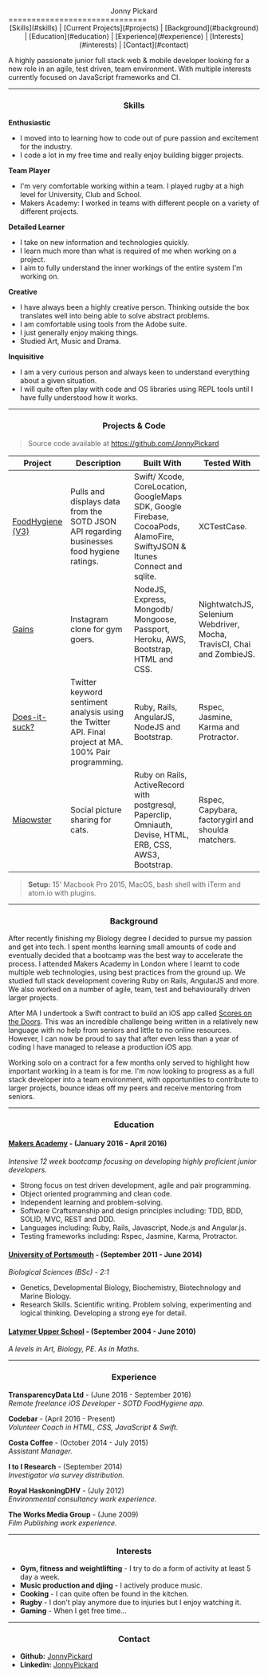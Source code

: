 <center>Jonny Pickard</center>
==============================

<center>[Skills](#skills) | [Current Projects](#projects) |  [Background](#background) | [Education](#education) | [Experience](#experience) | [Interests](#interests) | [Contact](#contact)</center>  

A highly passionate junior full stack web & mobile developer looking for a new role in an agile, test driven, team environment. With multiple interests currently focused on JavaScript frameworks and CI.

***

### <center><a name="skills">Skills</a></center>

**Enthusiastic**
- I moved into to learning how to code out of pure passion and excitement for the industry.
- I code a lot in my free time and really enjoy building bigger projects.

**Team Player**
- I'm very comfortable working within a team. I played rugby at a high level for University, Club and School.  
- Makers Academy: I worked in teams with different people on a variety of different projects.

**Detailed Learner**
- I take on new information and technologies quickly.
- I learn much more than what is required of me when working on a project.
- I aim to fully understand the inner workings of the entire system I'm working on.

**Creative**
- I have always been a highly creative person. Thinking outside the box translates well into being able to solve abstract problems.  
- I am comfortable using tools from the Adobe suite.
- I just generally enjoy making things.
- Studied Art, Music and Drama.

**Inquisitive**
- I am a very curious person and always keen to understand everything about a given situation.
- I will quite often play with code and OS libraries using REPL tools until I have fully understood how it works.  

***

### <center><a name="projects">Projects & Code</a></center>

> Source code available at https://github.com/JonnyPickard

| Project | Description | Built With   | Tested With |
|---------|-------------|--------------|-------------|
|[FoodHygiene (V3)][1]| Pulls and displays data from the SOTD JSON API regarding businesses food hygiene ratings.| Swift/ Xcode, CoreLocation, GoogleMaps SDK, Google Firebase, CocoaPods, AlamoFire, SwiftyJSON & Itunes Connect and sqlite.| XCTestCase.|
|[Gains][2]| Instagram clone for gym goers. | NodeJS, Express, Mongodb/ Mongoose, Passport, Heroku, AWS, Bootstrap, HTML and CSS. |NightwatchJS, Selenium Webdriver, Mocha, TravisCI, Chai and ZombieJS.|
|[Does-it-suck?][3]|  Twitter keyword sentiment analysis using the Twitter API. Final project at MA. 100% Pair programming. | Ruby, Rails, AngularJS, NodeJS and Bootstrap.| Rspec, Jasmine, Karma and Protractor.|
|[Miaowster][4]| Social picture sharing for cats.| Ruby on Rails, ActiveRecord with postgresql, Paperclip, Omniauth, Devise, HTML, ERB, CSS, AWS3, Bootstrap. | Rspec, Capybara, factorygirl and shoulda matchers. |

> <strong>Setup:</strong> 15' Macbook Pro 2015, MacOS, bash shell with iTerm and atom.io with plugins.

***

### <center><a name="background">Background<a></center>

After recently finishing my Biology degree I decided to pursue my passion and get into tech. I spent months learning small amounts of code and eventually decided that a bootcamp was the best way to accelerate the process. I attended Makers Academy in London where I learnt to code multiple web technologies, using best practices from the ground up. We studied full stack development covering Ruby on Rails, AngularJS and more. We also worked on a number of agile, team, test and behaviourally driven larger projects.

After MA I undertook a Swift contract to build an iOS app called [Scores on the Doors](https://itunes.apple.com/gb/app/food-hygiene/id378087298?mt=8). This was an incredible challenge being written in a relatively new language with no help from seniors and little to no online resources. However, I can now be proud to say that after even less than a year of coding I have managed to release a production iOS app.

Working solo on a contract for a few months only served to highlight how important working in a team is for me. I'm now looking to progress as a full stack developer into a team environment, with opportunities to contribute to larger projects, bounce ideas off my peers and receive mentoring from seniors.

***

### <center><a name="eductation">Education</a></center>

#### [Makers Academy][7] -           (January 2016 - April 2016)

*Intensive 12 week bootcamp focusing on developing highly proficient junior developers.*
- Strong focus on test driven development, agile and pair programming.
- Object oriented programming and clean code.
- Independent learning and problem-solving.
- Software Craftsmanship and design principles including: TDD, BDD, SOLID, MVC, REST and DDD.
- Languages including: Ruby, Rails, Javascript, Node.js and Angular.js.
- Testing frameworks including: Rspec, Jasmine, Karma, Protractor.

#### [University of Portsmouth][8] - (September 2011 - June 2014)

*Biological Sciences (BSc) - 2:1*
- Genetics, Developmental Biology, Biochemistry, Biotechnology and Marine Biology.
- Research Skills. Scientific writing. Problem solving, experimenting and logical thinking. Developing a strong eye for detail.

#### [Latymer Upper School][9] -     (September 2004 - June 2010)

*A levels in Art, Biology, PE. As in Maths.*

***

### <center><a name="experience">Experience</a></center>

**TransparencyData Ltd** - (June 2016 - September 2016)  
*Remote freelance iOS Developer - SOTD FoodHygiene app.*

**Codebar** - (April 2016 - Present)  
*Volunteer Coach in HTML, CSS, JavaScript & Swift.*

**Costa Coffee** - (October 2014 - July 2015)  
*Assistant Manager.*

**I to I Research** - (September 2014)  
*Investigator via survey distribution.*

**Royal HaskoningDHV** - (July 2012)  
*Environmental consultancy work experience.*

**The Works Media Group** - (June 2009)  
*Film Publishing work experience.*

***


### <center><a name="interests">Interests</a></center>

- **Gym, fitness and weightlifting** - I try to do a form of activity at least 5 day a week.
- **Music production and djing** - I actively produce music.
- **Cooking** - I can quite often be found in the kitchen.
- **Rugby** - I don't play anymore due to injuries but I enjoy watching it.
- **Gaming** - When I get free time...

***

### <center><a name="contact">Contact</a></center>

- **Github:** [JonnyPickard][5]
- **Linkedin:** [JonnyPickard][6]

[1]: https://itunes.apple.com/gb/app/food-hygiene/id378087298?mt=8
[2]: https://github.com/JonnyPickard/gains
[3]: https://github.com/JonnyPickard/crowdsource-due-diligence
[4]: https://github.com/JonnyPickard/miaowster
[5]: https://github.com/JonnyPickard
[6]: https://uk.linkedin.com/in/jonny-pickard-715049b6
[7]: http://employers.makersacademy.com/
[8]: http://www.port.ac.uk/
[9]: http://www.latymer-upper.org/
